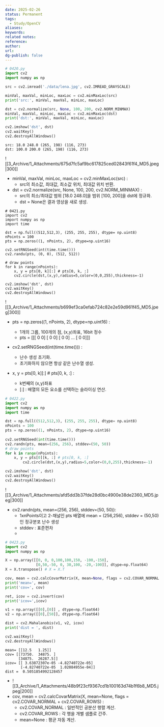 ```yaml
---
date: 2025-02-26
status: Permanent
tags: 
  - Study/OpenCV
aliases: 
keywords: 
related notes: 
reference: 
author: 
url: 
dg-publish: false
---
```


```python
# 0420.py
import cv2
import numpy as np

src = cv2.imread('./data/lena.jpg', cv2.IMREAD_GRAYSCALE)

minVal, maxVal, minLoc, maxLoc = cv2.minMaxLoc(src)
print('src:', minVal, maxVal, minLoc, maxLoc)

dst = cv2.normalize(src, None, 100, 200, cv2.NORM_MINMAX)
minVal, maxVal, minLoc, maxLoc = cv2.minMaxLoc(dst)
print('dst:', minVal, maxVal, minLoc, maxLoc)

cv2.imshow('dst', dst)
cv2.waitKey()
cv2.destroyAllWindows()
```

```output
src: 18.0 248.0 (265, 198) (116, 273)
dst: 100.0 200.0 (265, 198) (116, 273)
```
![[3_Archive/1_Attachments/675d7fc5af9bc617825ced02843f61f4_MD5.jpeg|300]]
- minVal, maxVal, minLoc, maxLoc = cv2.minMaxLoc(src) :
	- src의 최소값, 최대값, 최소값 위치, 최대값 위치 반환.
- dst = cv2.normalize(src, None, 100, 200, cv2.NORM_MINMAX) :
	- src의 최소/최대값 범위 [18.0 248.0]을 범위 [100, 200]을 dst에 정규화.
	- dst = None은 결과 영상을 새로 생성.

```
# 0421.py
import cv2
import numpy as np
import time

dst = np.full((512,512,3), (255, 255, 255), dtype= np.uint8)
nPoints = 100
pts = np.zeros((1, nPoints, 2), dtype=np.uint16)

cv2.setRNGSeed(int(time.time()))
cv2.randu(pts, (0, 0), (512, 512))

# draw points
for k in range(nPoints):
	x, y = pts[0, k][:] # pts[0, k, :]
	cv2.circle(dst,(x,y),radius=5,color=(0,0,255),thickness=-1)

cv2.imshow('dst', dst)
cv2.waitKey()
cv2.destroyAllWindows()
```
![[3_Archive/1_Attachments/b699ef3ca0efab724c82e2e59d961f45_MD5.jpeg|300]]
- pts = np.zeros((1, nPoints, 2), dtype=np.uint16) :
	- 1개의 그룹, 100개의 점, (x,y)좌표, 16bit 정수
	- pts = [[[ 0 0] 
		      [ 0 0] 
		      [ 0 0] 
		      ... 
		      [ 0 0]]]

- cv2.setRNGSeed(int(time.time())) : 
	- 난수 생성 초기화.
	- 초기화하지 않으면 항상 같은 난수열 생성.
- x, y = pts[0, k][:] # pts[0, k, :] :
	- k번째의 (x,y)좌표
	- [:] : 배열의 모든 요소를 선택하는 슬라이싱 연산.

```python
# 0422.py
import cv2
import numpy as np
import time

dst = np.full((512,512,3), (255, 255, 255), dtype= np.uint8)
nPoints = 100
pts = np.zeros((1, nPoints, 2), dtype=np.uint16)
  
cv2.setRNGSeed(int(time.time()))
cv2.randn(pts, mean=(256, 256), stddev=(50, 50))
# draw points
for k in range(nPoints):
	x, y = pts[0][k, :] # pts[0, k, :]
		cv2.circle(dst,(x,y),radius=5,color=(0,0,255),thickness=-1)

cv2.imshow('dst', dst)
cv2.waitKey()
cv2.destroyAllWindows()
```
![[3_Archive/1_Attachments/afd5dd3b37fde28d0bc4900e38de2360_MD5.jpeg|300]]
- cv2.randn(pts, mean=(256, 256), stddev=(50, 50)):
	- 1xnPoints이고 2-채널인 pts 배열에 mean = (256,256), stddev = (50,50)인 정규분포 난수 생성
	- stddev : 표준편차
	- 

```python
# 0423.py
import cv2
import numpy as np

X = np.array([[0, 0, 0,100,100,150, -100,-150],
			  [0,50,-50, 0, 30,100, -20,-100]], dtype=np.float64)
X = X.transpose() # X = X.T

cov, mean = cv2.calcCovarMatrix(X, mean=None, flags = cv2.COVAR_NORMAL + cv2.COVAR_ROWS)
print('mean=', mean)
print('cov=', cov)

ret, icov = cv2.invert(cov)
print('icov=',icov)

v1 = np.array([[0],[0]] , dtype=np.float64)
v2 = np.array([[0],[50]], dtype=np.float64)

dist = cv2.Mahalanobis(v1, v2, icov)
print('dist = ', dist)

cv2.waitKey()
cv2.destroyAllWindows()
```

```output
mean= [[12.5   1.25]]
cov= [[73750.  34875. ]
	  [34875.  26287.5]]
icov= [[ 3.63872307e-05 -4.82740722e-05]
	   [-4.82740722e-05  1.02084955e-04]]
dist =  0.5051854992128457
```
- ![[3_Archive/1_Attachments/48b9f23cf9367cd1b100163d74b1f6b8_MD5.jpeg|200]]
- cov, mean = cv2.calcCovarMatrix(X, mean=None, flags = cv2.COVAR_NORMAL + cv2.COVAR_ROWS) :
	- cv2.COVAR_NORMAL : 일반적인 공분산 행렬 계산.
	- cv2.COVAR_ROWS : 각 행을 개별 샘플로 간주.
	- mean=None : 평균 자동 계산.